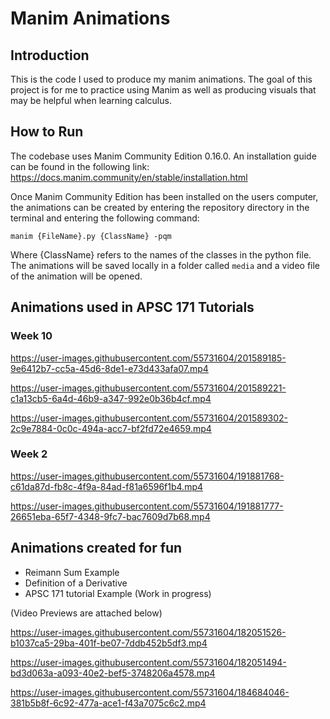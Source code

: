# Manim Animations

## Introduction
This is the code I used to produce my manim animations. The goal of this project is for me to practice using Manim as well as producing visuals that may be helpful when learning calculus.

## How to Run
The codebase uses Manim Community Edition 0.16.0. An installation guide can be found in the following link: https://docs.manim.community/en/stable/installation.html

Once Manim Community Edition has been installed on the users computer, the animations can be created by entering the repository directory in the terminal and entering the following command:

```manim {FileName}.py {ClassName} -pqm```

Where {ClassName} refers to the names of the classes in the python file. The animations will be saved locally in a folder called ```media``` and a video file of the animation will be opened.

## Animations used in APSC 171 Tutorials

### Week 10


https://user-images.githubusercontent.com/55731604/201589185-9e6412b7-cc5a-45d6-8de1-e73d433afa07.mp4



https://user-images.githubusercontent.com/55731604/201589221-c1a13cb5-6a4d-46b9-a347-992e0b36b4cf.mp4



https://user-images.githubusercontent.com/55731604/201589302-2c9e7884-0c0c-494a-acc7-bf2fd72e4659.mp4




### Week 2
https://user-images.githubusercontent.com/55731604/191881768-c61da87d-fb8c-4f9a-84ad-f81a6596f1b4.mp4



https://user-images.githubusercontent.com/55731604/191881777-26651eba-65f7-4348-9fc7-bac7609d7b68.mp4




## Animations created for fun
* Reimann Sum Example
* Definition of a Derivative
* APSC 171 tutorial Example (Work in progress)

(Video Previews are attached below)


https://user-images.githubusercontent.com/55731604/182051526-b1037ca5-29ba-401f-be07-7ddb452b5df3.mp4


https://user-images.githubusercontent.com/55731604/182051494-bd3d063a-a093-40e2-bef5-3748206a4578.mp4


https://user-images.githubusercontent.com/55731604/184684046-381b5b8f-6c92-477a-ace1-f43a7075c6c2.mp4



